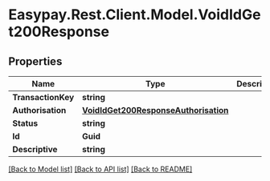 # Easypay.Rest.Client.Model.VoidIdGet200Response

## Properties

Name | Type | Description | Notes
------------ | ------------- | ------------- | -------------
**TransactionKey** | **string** |  | [optional] 
**Authorisation** | [**VoidIdGet200ResponseAuthorisation**](VoidIdGet200ResponseAuthorisation.md) |  | [optional] 
**Status** | **string** |  | [optional] 
**Id** | **Guid** |  | [optional] 
**Descriptive** | **string** |  | [optional] 

[[Back to Model list]](../README.md#documentation-for-models) [[Back to API list]](../README.md#documentation-for-api-endpoints) [[Back to README]](../README.md)


